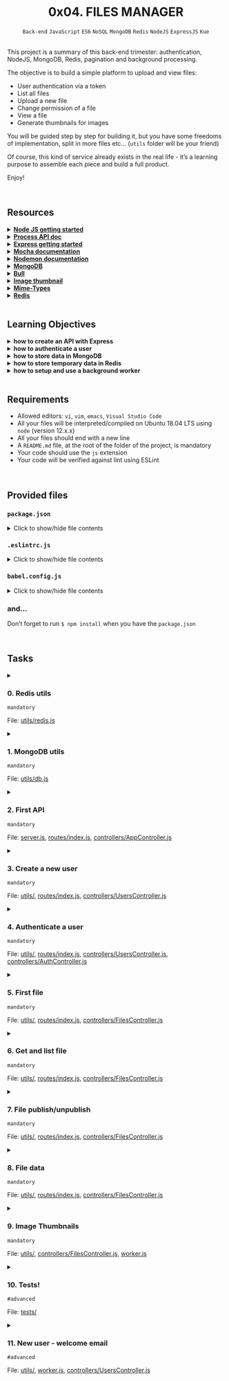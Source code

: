 <h1 align="center"><b>0x04. FILES MANAGER</b></h1>
<div align="center"><code>Back-end</code> <code>JavaScript</code> <code>ES6</code> <code>NoSQL</code> <code>MongoDB</code> <code>Redis</code> <code>NodeJS</code> <code>ExpressJS</code> <code>Kue</code></div>

<!-- <br>

## Background Context -->


<!-- <br>
<hr>
<h3><a href=>Notes</a></h3>
<hr> -->

<br>

<p>This project is a summary of this back-end trimester: authentication, NodeJS, MongoDB, Redis, pagination and background processing.</p>

<p>The objective is to build a simple platform to upload and view files:</p>

<ul>
<li>User authentication via a token </li>
<li>List all files</li>
<li>Upload a new file</li>
<li>Change permission of a file</li>
<li>View a file</li>
<li>Generate thumbnails for images</li>
</ul>

<p>You will be guided step by step for building it, but you have some freedoms of implementation, split in more files etc… (<code>utils</code> folder will be your friend)</p>

<p>Of course, this kind of service already exists in the real life - it’s a learning purpose to assemble each piece and build a full product.</p>

<p>Enjoy!</p>

<br>

## Resources
<details>
<summary><b><a href="https://nodejs.org/en/learn/getting-started/introduction-to-nodejs">Node JS getting started</a></b></summary><br>


<br><p align="center">※※※※※※※※※※※※</p><br>
</details>


<details>
<summary><b><a href=" ">Process API doc</a></b></summary><br>


<br><p align="center">※※※※※※※※※※※※</p><br>
</details>


<details>
<summary><b><a href="expressjs.com/en/starter/installing.html">Express getting started</a></b></summary><br>


<br><p align="center">※※※※※※※※※※※※</p><br>
</details>


<details>
<summary><b><a href="https://mochajs.org">Mocha documentation</a></b></summary><br>


<br><p align="center">※※※※※※※※※※※※</p><br>
</details>


<details>
<summary><b><a href="https://github.com/remy/nodemon#nodemon">Nodemon documentation</a></b></summary><br>


<br><p align="center">※※※※※※※※※※※※</p><br>
</details>


<details>
<summary><b><a href="https://github.com/mongodb/node-mongodb-native">MongoDB</a></b></summary><br>


<br><p align="center">※※※※※※※※※※※※</p><br>
</details>


<details>
<summary><b><a href="https://github.com/OptimalBits/bull">Bull</a></b></summary><br>


<br><p align="center">※※※※※※※※※※※※</p><br>
</details>


<details>
<summary><b><a href="https://www.npmjs.com/package/image-thumbnail">Image thumbnail</a></b></summary><br>


<br><p align="center">※※※※※※※※※※※※</p><br>
</details>


<details>
<summary><b><a href="https://www.npmjs.com/package/mime-types">Mime-Types</a></b></summary><br>


<br><p align="center">※※※※※※※※※※※※</p><br>
</details>


<details>
<summary><b><a href="https://github.com/redis/node-redis">Redis</a></b></summary><br>


<br><p align="center">※※※※※※※※※※※※</p><br>
</details>


<!-- <br>

**man or help:**
- `` -->

<br>

## Learning Objectives
<details>
<summary><b><a href=" "> </a>how to create an API with Express</b></summary><br>


<br><p align="center">※※※※※※※※※※※※</p><br>
</details>


<details>
<summary><b><a href=" "> </a>how to authenticate a user</b></summary><br>


<br><p align="center">※※※※※※※※※※※※</p><br>
</details>


<details>
<summary><b><a href=" "> </a>how to store data in MongoDB</b></summary><br>


<br><p align="center">※※※※※※※※※※※※</p><br>
</details>


<details>
<summary><b><a href=" "> </a>how to store temporary data in Redis</b></summary><br>


<br><p align="center">※※※※※※※※※※※※</p><br>
</details>


<details>
<summary><b><a href=" "> </a>how to setup and use a background worker</b></summary><br>


<br><p align="center">※※※※※※※※※※※※</p><br>
</details>


<br>

## Requirements
- Allowed editors: `vi`, `vim`, `emacs`, `Visual Studio Code`
- All your files will be interpreted/compiled on Ubuntu 18.04 LTS using `node` (version 12.x.x)
- All your files should end with a new line
- A `README.md` file, at the root of the folder of the project, is mandatory
- Your code should use the `js` extension
- Your code will be verified against lint using ESLint

<br>

<h2>Provided files</h2>

<h3><code>package.json</code></h3>

<details>
<summary>Click to show/hide file contents</summary>
<pre><code>
{
  "name": "files_manager",
  "version": "1.0.0",
  "description": "",
  "main": "index.js",
  "scripts": {
    "lint": "./node_modules/.bin/eslint",
    "check-lint": "lint [0-9]*.js",
    "start-server": "nodemon --exec babel-node --presets @babel/preset-env ./server.js",
    "start-worker": "nodemon --exec babel-node --presets @babel/preset-env ./worker.js",
    "dev": "nodemon --exec babel-node --presets @babel/preset-env",
    "test": "./node_modules/.bin/mocha --require @babel/register --exit" 
  },
  "author": "",
  "license": "ISC",
  "dependencies": {
    "bull": "^3.16.0",
    "chai-http": "^4.3.0",
    "express": "^4.17.1",
    "image-thumbnail": "^1.0.10",
    "mime-types": "^2.1.27",
    "mongodb": "^3.5.9",
    "redis": "^2.8.0",
    "sha1": "^1.1.1",
    "uuid": "^8.2.0"
  },
  "devDependencies": {
    "@babel/cli": "^7.8.0",
    "@babel/core": "^7.8.0",
    "@babel/node": "^7.8.0",
    "@babel/preset-env": "^7.8.2",
    "@babel/register": "^7.8.0",
    "chai": "^4.2.0",
    "chai-http": "^4.3.0",
    "mocha": "^6.2.2",
    "nodemon": "^2.0.2",
    "eslint": "^6.4.0",
    "eslint-config-airbnb-base": "^14.0.0",
    "eslint-plugin-import": "^2.18.2",
    "eslint-plugin-jest": "^22.17.0",
    "request": "^2.88.0",
    "sinon": "^7.5.0"
  }
}
</code>
</pre>
</details>

<h3><code>.eslintrc.js</code></h3>

<details>
<summary>Click to show/hide file contents</summary>
<pre><code>
module.exports = {
    env: {
      browser: false,
      es6: true,
      jest: true,
    },
    extends: [
      'airbnb-base',
      'plugin:jest/all',
    ],
    globals: {
      Atomics: 'readonly',
      SharedArrayBuffer: 'readonly',
    },
    parserOptions: {
      ecmaVersion: 2018,
      sourceType: 'module',
    },
    plugins: ['jest'],
    rules: {
      'max-classes-per-file': 'off',
      'no-underscore-dangle': 'off',
      'no-console': 'off',
      'no-shadow': 'off',
      'no-restricted-syntax': [
        'error',
        'LabeledStatement',
        'WithStatement',
      ],
    },
    overrides:[
      {
        files: ['*.js'],
        excludedFiles: 'babel.config.js',
      }
    ]
};
</code>
</pre>
</details>

<h3><code>babel.config.js</code></h3>

<details>
<summary>Click to show/hide file contents</summary>
<pre><code>
module.exports = {
    presets: [
      [
        '@babel/preset-env',
        {
          targets: {
            node: 'current',
          },
        },
      ],
    ],
};
</code>
</pre>
</details>

<h3>and…</h3>

<p>Don’t forget to run <code>$ npm install</code> when you have the <code>package.json</code></p>



<br>

## Tasks
<details>
<summary>

### 0. Redis utils
`mandatory`

File: [utils/redis.js]()
</summary>

<p>Inside the folder <code>utils</code>, create a file <code>redis.js</code> that contains the class <code>RedisClient</code>.</p>

<p><code>RedisClient</code> should have:</p>

<ul>
<li>the constructor that creates a client to Redis:

<ul>
<li>any error of the redis client must be displayed in the console (you should use <code>on('error')</code> of the redis client)</li>
</ul></li>
<li>a function <code>isAlive</code> that returns <code>true</code> when the connection to Redis is a success otherwise, <code>false</code></li>
<li>an asynchronous function <code>get</code> that takes a string key as argument and returns the Redis value stored for this key</li>
<li>an asynchronous function <code>set</code> that takes a string key, a value and a duration in second as arguments to store it in Redis (with an expiration set by the duration argument)</li>
<li>an asynchronous function <code>del</code> that takes a string key as argument and remove the value in Redis for this key</li>
</ul>

<p>After the class definition, create and export an instance of <code>RedisClient</code> called <code>redisClient</code>.</p>

<pre><code>bob@dylan:~$ cat main.js
import redisClient from './utils/redis';

(async () =&gt; {
    console.log(redisClient.isAlive());
    console.log(await redisClient.get('myKey'));
    await redisClient.set('myKey', 12, 5);
    console.log(await redisClient.get('myKey'));

    setTimeout(async () =&gt; {
        console.log(await redisClient.get('myKey'));
    }, 1000*10)
})();

bob@dylan:~$ npm run dev main.js
true
null
12
null
bob@dylan:~$ 
</code></pre>

</details>

<details>
<summary>

### 1. MongoDB utils
`mandatory`

File: [utils/db.js]()
</summary>

<p>Inside the folder <code>utils</code>, create a file <code>db.js</code> that contains the class <code>DBClient</code>.</p>

<p><code>DBClient</code> should have:</p>

<ul>
<li>the constructor that creates a client to MongoDB:

<ul>
<li>host: from the environment variable <code>DB_HOST</code> or default: <code>localhost</code></li>
<li>port: from the environment variable <code>DB_PORT</code> or default: <code>27017</code></li>
<li>database: from the environment variable <code>DB_DATABASE</code> or default: <code>files_manager</code></li>
</ul></li>
<li>a function <code>isAlive</code> that returns <code>true</code> when the connection to MongoDB is a success otherwise, <code>false</code></li>
<li>an asynchronous function <code>nbUsers</code> that returns the number of documents in the collection <code>users</code></li>
<li>an asynchronous function <code>nbFiles</code> that returns the number of documents in the collection <code>files</code></li>
</ul>

<p>After the class definition, create and export an instance of <code>DBClient</code> called <code>dbClient</code>.</p>

<pre><code>bob@dylan:~$ cat main.js
import dbClient from './utils/db';

const waitConnection = () =&gt; {
    return new Promise((resolve, reject) =&gt; {
        let i = 0;
        const repeatFct = async () =&gt; {
            await setTimeout(() =&gt; {
                i += 1;
                if (i &gt;= 10) {
                    reject()
                }
                else if(!dbClient.isAlive()) {
                    repeatFct()
                }
                else {
                    resolve()
                }
            }, 1000);
        };
        repeatFct();
    })
};

(async () =&gt; {
    console.log(dbClient.isAlive());
    await waitConnection();
    console.log(dbClient.isAlive());
    console.log(await dbClient.nbUsers());
    console.log(await dbClient.nbFiles());
})();

bob@dylan:~$ npm run dev main.js
false
true
4
30
bob@dylan:~$ 
</code></pre>

</details>

<details>
<summary>

### 2. First API
`mandatory`

File: [server.js](), [routes/index.js](), [controllers/AppController.js]()
</summary>

<p>Inside <code>server.js</code>, create the Express server:</p>

<ul>
<li>it should listen on the port set by the environment variable <code>PORT</code> or by default 5000</li>
<li>it should load all routes from the file <code>routes/index.js</code></li>
</ul>

<p>Inside the folder <code>routes</code>, create a file <code>index.js</code> that contains all endpoints of our API:</p>

<ul>
<li><code>GET /status</code> =&gt; <code>AppController.getStatus</code></li>
<li><code>GET /stats</code> =&gt; <code>AppController.getStats</code></li>
</ul>

<p>Inside the folder <code>controllers</code>, create a file <code>AppController.js</code> that contains the definition of the 2 endpoints:</p>

<ul>
<li><code>GET /status</code> should return if Redis is alive and if the DB is alive too by using the 2 utils created previously: <code>{ "redis": true, "db": true }</code> with a status code 200</li>
<li><code>GET /stats</code> should return the number of users and files in DB: <code>{ "users": 12, "files": 1231 }</code> with a status code 200

<ul>
<li><code>users</code> collection must be used for counting all users</li>
<li><code>files</code> collection must be used for counting all files</li>
</ul></li>
</ul>

<p><strong>Terminal 1:</strong></p>

<pre><code>bob@dylan:~$ npm run start-server
Server running on port 5000
...
</code></pre>

<p><strong>Terminal 2:</strong></p>

<pre><code>bob@dylan:~$ curl 0.0.0.0:5000/status ; echo ""
{"redis":true,"db":true}
bob@dylan:~$ 
bob@dylan:~$ curl 0.0.0.0:5000/stats ; echo ""
{"users":4,"files":30}
bob@dylan:~$ 
</code></pre>

</details>

<details>
<summary>

### 3. Create a new user
`mandatory`

File: [utils/](), [routes/index.js](), [controllers/UsersController.js]()
</summary>

<p>Now that we have a simple API, it’s time to add users to our database.</p>

<p>In the file <code>routes/index.js</code>,  add a new endpoint:</p>

<ul>
<li><code>POST /users</code> =&gt; <code>UsersController.postNew</code></li>
</ul>

<p>Inside <code>controllers</code>, add a file <code>UsersController.js</code> that contains the new endpoint:</p>

<p><code>POST /users</code> should create a new user in DB:</p>

<ul>
<li>To create a user, you must specify an <code>email</code> and a <code>password</code> </li>
<li>If the <code>email</code> is missing, return an error <code>Missing email</code> with a status code 400</li>
<li>If the <code>password</code> is missing, return an error <code>Missing password</code> with a status code 400</li>
<li>If the <code>email</code> already exists in DB, return an error <code>Already exist</code> with a status code 400</li>
<li>The <code>password</code> must be stored after being hashed in <code>SHA1</code></li>
<li>The endpoint is returning the new user with only the <code>email</code> and the <code>id</code> (auto generated by MongoDB) with a status code 201</li>
<li>The new user must be saved in the collection <code>users</code>:

<ul>
<li><code>email</code>: same as the value received</li>
<li><code>password</code>: <code>SHA1</code> value of the value received</li>
</ul></li>
</ul>

<pre><code>bob@dylan:~$ curl 0.0.0.0:5000/users -XPOST -H "Content-Type: application/json" -d '{ "email": "bob@dylan.com", "password": "toto1234!" }' ; echo ""
{"id":"5f1e7d35c7ba06511e683b21","email":"bob@dylan.com"}
bob@dylan:~$ 
bob@dylan:~$ echo 'db.users.find()' | mongo files_manager
{ "_id" : ObjectId("5f1e7d35c7ba06511e683b21"), "email" : "bob@dylan.com", "password" : "89cad29e3ebc1035b29b1478a8e70854f25fa2b2" }
bob@dylan:~$ 
bob@dylan:~$ 
bob@dylan:~$ curl 0.0.0.0:5000/users -XPOST -H "Content-Type: application/json" -d '{ "email": "bob@dylan.com", "password": "toto1234!" }' ; echo ""
{"error":"Already exist"}
bob@dylan:~$ 
bob@dylan:~$ curl 0.0.0.0:5000/users -XPOST -H "Content-Type: application/json" -d '{ "email": "bob@dylan.com" }' ; echo ""
{"error":"Missing password"}
bob@dylan:~$ 
</code></pre>

</details>

<details>
<summary>

### 4. Authenticate a user
`mandatory`

File: [utils/](), [routes/index.js](), [controllers/UsersController.js](), [controllers/AuthController.js]()
</summary>

<p>In the file <code>routes/index.js</code>,  add 3 new endpoints:</p>

<ul>
<li><code>GET /connect</code> =&gt; <code>AuthController.getConnect</code></li>
<li><code>GET /disconnect</code> =&gt; <code>AuthController.getDisconnect</code></li>
<li><code>GET /users/me</code> =&gt; <code>UserController.getMe</code></li>
</ul>

<p>Inside <code>controllers</code>, add a file <code>AuthController.js</code> that contains new endpoints:</p>

<p><code>GET /connect</code> should sign-in the user by generating a new authentication token:</p>

<ul>
<li>By using the header <code>Authorization</code> and the technique of the Basic auth (Base64 of the <code>&lt;email&gt;:&lt;password&gt;</code>), find the user associate to this email and with this password (reminder: we are storing the SHA1 of the password)</li>
<li>If no user has been found, return an error <code>Unauthorized</code> with a status code 401</li>
<li>Otherwise:

<ul>
<li>Generate a random string (using <code>uuidv4</code>) as token</li>
<li>Create a key: <code>auth_&lt;token&gt;</code> </li>
<li>Use this key for storing in Redis (by using the <code>redisClient</code> create previously) the user ID for 24 hours</li>
<li>Return this token: <code>{ "token": "155342df-2399-41da-9e8c-458b6ac52a0c" }</code> with a status code 200</li>
</ul></li>
</ul>

<p>Now, we have a way to identify a user, create a token (= avoid to store the password on any front-end) and use this token for 24h to access to the API!</p>

<p>Every authenticated endpoints of our API will look at this token inside the header <code>X-Token</code>.</p>

<p><code>GET /disconnect</code> should sign-out the user based on the token:</p>

<ul>
<li>Retrieve the user based on the token:

<ul>
<li>If not found, return an error <code>Unauthorized</code> with a status code 401</li>
<li>Otherwise, delete the token in Redis and return nothing with a status code 204</li>
</ul></li>
</ul>

<p>Inside the file <code>controllers/UsersController.js</code> add a new endpoint:</p>

<p><code>GET /users/me</code> should retrieve the user base on the token used:</p>

<ul>
<li>Retrieve the user based on the token:

<ul>
<li>If not found, return an error <code>Unauthorized</code> with a status code 401</li>
<li>Otherwise, return the user object (<code>email</code> and <code>id</code> only)</li>
</ul></li>
</ul>

<pre><code>bob@dylan:~$ curl 0.0.0.0:5000/connect -H "Authorization: Basic Ym9iQGR5bGFuLmNvbTp0b3RvMTIzNCE=" ; echo ""
{"token":"031bffac-3edc-4e51-aaae-1c121317da8a"}
bob@dylan:~$ 
bob@dylan:~$ curl 0.0.0.0:5000/users/me -H "X-Token: 031bffac-3edc-4e51-aaae-1c121317da8a" ; echo ""
{"id":"5f1e7cda04a394508232559d","email":"bob@dylan.com"}
bob@dylan:~$ 
bob@dylan:~$ curl 0.0.0.0:5000/disconnect -H "X-Token: 031bffac-3edc-4e51-aaae-1c121317da8a" ; echo ""

bob@dylan:~$ curl 0.0.0.0:5000/users/me -H "X-Token: 031bffac-3edc-4e51-aaae-1c121317da8a" ; echo ""
{"error":"Unauthorized"}
bob@dylan:~$ 
</code></pre>

</details>

<details>
<summary>

### 5. First file
`mandatory`

File: [utils/](), [routes/index.js](), [controllers/FilesController.js]()
</summary>


</details>

<details>
<summary>

### 6. Get and list file
`mandatory`

File: [utils/](), [routes/index.js](), [controllers/FilesController.js]()
</summary>


</details>

<details>
<summary>

### 7. File publish/unpublish
`mandatory`

File: [utils/](), [routes/index.js](), [controllers/FilesController.js]()
</summary>


</details>

<details>
<summary>

### 8. File data
`mandatory`

File: [utils/](), [routes/index.js](), [controllers/FilesController.js]()
</summary>


</details>

<details>
<summary>

### 9. Image Thumbnails
`mandatory`

File: [utils/](), [controllers/FilesController.js](), [worker.js]()
</summary>


</details>

<details>
<summary>

### 10. Tests!
`#advanced`

File: [tests/]()
</summary>


</details>

<details>
<summary>

### 11. New user - welcome email
`#advanced`

File: [utils/](), [worker.js](), [controllers/UsersController.js]()
</summary>


</details>

